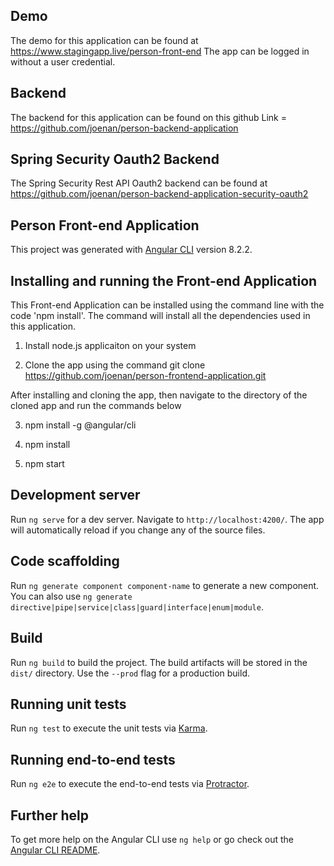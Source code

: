 ## Demo 
The demo for this application can be found at https://www.stagingapp.live/person-front-end The app can be logged in without a user credential. 

## Backend
The backend for this application can be found on this github Link = https://github.com/joenan/person-backend-application

## Spring Security Oauth2 Backend
The Spring Security Rest API Oauth2 backend can be found at https://github.com/joenan/person-backend-application-security-oauth2

## Person Front-end Application
This project was generated with [Angular CLI](https://github.com/angular/angular-cli) version 8.2.2.

## Installing and running the Front-end Application 
This Front-end Application can be installed using the command line with the code 'npm install'. The command will install all the dependencies used in this application.

1. Install node.js applicaiton on your system

2. Clone the app using the command  git clone https://github.com/joenan/person-frontend-application.git

After installing and cloning the app, then navigate to the directory of the cloned app and run the commands below 

3. npm install -g @angular/cli

4. npm install 

5. npm start

## Development server

Run `ng serve` for a dev server. Navigate to `http://localhost:4200/`. The app will automatically reload if you change any of the source files.

## Code scaffolding

Run `ng generate component component-name` to generate a new component. You can also use `ng generate directive|pipe|service|class|guard|interface|enum|module`.

## Build

Run `ng build` to build the project. The build artifacts will be stored in the `dist/` directory. Use the `--prod` flag for a production build.

## Running unit tests

Run `ng test` to execute the unit tests via [Karma](https://karma-runner.github.io).

## Running end-to-end tests

Run `ng e2e` to execute the end-to-end tests via [Protractor](http://www.protractortest.org/).

## Further help

To get more help on the Angular CLI use `ng help` or go check out the [Angular CLI README](https://github.com/angular/angular-cli/blob/master/README.md).
